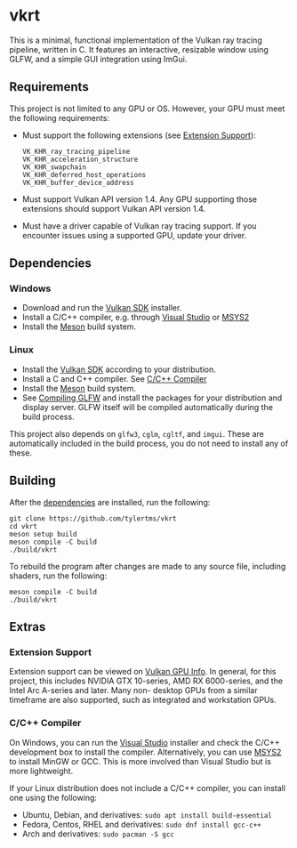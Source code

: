 # vkrt
This is a minimal, functional implementation of the Vulkan ray tracing pipeline, written in C. It features an interactive, resizable window using GLFW, and a simple GUI integration using ImGui.

## Requirements
This project is not limited to any GPU or OS. However, your GPU must meet the following requirements:
- Must support the following extensions (see [Extension Support](#extension-support)):

  ```
  VK_KHR_ray_tracing_pipeline
  VK_KHR_acceleration_structure
  VK_KHR_swapchain
  VK_KHR_deferred_host_operations
  VK_KHR_buffer_device_address
  ```

- Must support Vulkan API version 1.4. Any GPU supporting those extensions should support Vulkan API version 1.4.

- Must have a driver capable of Vulkan ray tracing support. If you encounter issues using a supported GPU, update your driver.

## Dependencies

### Windows
- Download and run the [Vulkan SDK](https://vulkan.lunarg.com/sdk/home) installer.
- Install a C/C++ compiler, e.g. through [Visual Studio](https://visualstudio.microsoft.com/) or [MSYS2](https://www.msys2.org/)
- Install the [Meson](https://mesonbuild.com/SimpleStart.html) build system.

### Linux
- Install the [Vulkan SDK](https://vulkan.lunarg.com/sdk/home) according to your distribution.
- Install a C and C++ compiler. See [C/C++ Compiler](#cc-compiler)
- Install the [Meson](https://mesonbuild.com/SimpleStart.html) build system.
- See [Compiling GLFW](https://www.glfw.org/docs/3.4/compile.html) and install the packages for your distribution and display server. GLFW itself will be compiled automatically during the build process.

This project also depends on `glfw3`, `cglm`, `cgltf`, and `imgui`. These are automatically included in the build process, you do not need to install any of these.

## Building

After the [dependencies](#dependencies) are installed, run the following:

```
git clone https://github.com/tylertms/vkrt
cd vkrt
meson setup build
meson compile -C build
./build/vkrt
```

To rebuild the program after changes are made to any source file, including shaders, run the following:
```
meson compile -C build
./build/vkrt
```

## Extras

### Extension Support
Extension support can be viewed on [Vulkan GPU Info](https://vulkan.gpuinfo.org/listextensions.php). In general, for this project, this includes NVIDIA GTX 10-series, AMD RX 6000-series, and the Intel Arc A-series and later. Many non-  desktop GPUs from a similar timeframe are also supported, such as integrated and workstation GPUs.

### C/C++ Compiler
On Windows, you can run the [Visual Studio](https://visualstudio.microsoft.com/) installer and check the C/C++ development box to install the compiler. Alternatively, you can use [MSYS2](https://www.msys2.org/) to install MinGW or GCC. This is more involved than Visual Studio but is more lightweight.

If your Linux distribution does not include a C/C++ compiler, you can install one using the following:
- Ubuntu, Debian, and derivatives: `sudo apt install build-essential`<br/>
- Fedora, Centos, RHEL and derivatives: `sudo dnf install gcc-c++`<br/>
- Arch and derivatives: `sudo pacman -S gcc`
